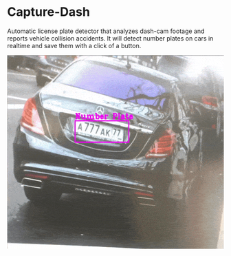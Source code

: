 # Capture-Dash
Automatic license plate detector that analyzes dash-cam footage and reports vehicle collision accidents. It will detect number plates on cars in realtime and save them with a click of a button.

<img src="https://github.com/Matt-Tang/Capture-Dash/blob/master/thumbnails/project.gif" width="640" height="450" />

